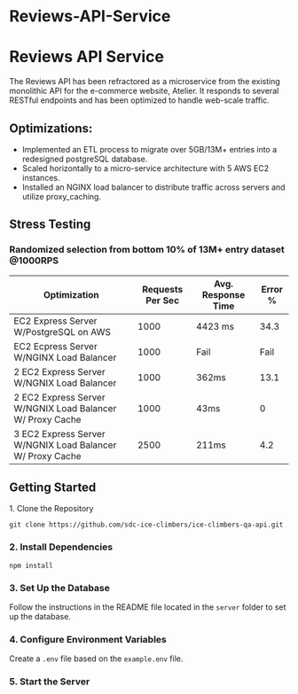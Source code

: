 # Reviews-API-Service
<h1>Reviews API Service</h1>
<p>
The Reviews API has been refractored as a microservice from the existing monolithic API for the e-commerce website, Atelier. It responds to several RESTful endpoints and has been optimized to handle web-scale traffic.
</p>
<h2>
Optimizations:
</h2>
<ul>
  <li>
    Implemented an ETL process to migrate over 5GB/13M+ entries into a redesigned postgreSQL database.
  </li>
  <li>
    Scaled horizontally to a micro-service architecture with 5 AWS EC2 instances.
  </li>
  <li>
    Installed an NGINX load balancer to distribute traffic across servers and utilize proxy_caching.
  </li>
</ul>
<h2>Stress Testing</h2>
<h3>Randomized selection from bottom 10% of 13M+ entry dataset @1000RPS</h3>

| Optimization  | Requests Per Sec | Avg. Response Time| Error % |
| ------------- | ------------- | ------------|-------|
| EC2 Express Server W/PostgreSQL on AWS | 1000| 4423 ms | 34.3
| EC2 Ecpress Server W/NGINX Load Balancer  | 1000  | Fail| Fail| 100.00
| 2 EC2 Express Server W/NGNIX Load Balancer | 1000 | 362ms | 13.1 
| 2 EC2 Express Server W/NGNIX Load Balancer W/ Proxy Cache| 1000 | 43ms | 0
| 3 EC2 Express Server W/NGNIX Load Balancer W/ Proxy Cache| 2500 | 211ms | 4.2
<h2>Getting Started</h2>

<p>1. Clone the Repository</p>
  <pre><code>git clone https://github.com/sdc-ice-climbers/ice-climbers-qa-api.git</code></pre>

  <h3>2. Install Dependencies</h3>
  <pre><code>npm install</code></pre>

  <h3>3. Set Up the Database</h3>
  <p>Follow the instructions in the README file located in the <code>server</code> folder to set up the database.</p>

  <h3>4. Configure Environment Variables</h3>
  <p>Create a <code>.env</code> file based on the <code>example.env</code> file.</p>

  <h3>5. Start the Server</h3>
